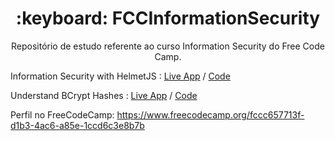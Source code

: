 <h1 align="center">:keyboard: FCCInformationSecurity</h1>
<p align="center">Repositório de estudo referente ao curso Information Security do Free Code Camp.</p>
<p align="left">Information Security with HelmetJS : <a href="https://boilerplate-infosec.arthur-diesel.repl.co">Live App</a> / <a href="https://replit.com/@Arthur-Diesel/boilerplate-infosec?v=1"> Code </a></p>
<p align="left">Understand BCrypt Hashes : <a href="https://boilerplate-bcrypt.arthur-diesel.repl.co">Live App</a> / <a href="https://replit.com/@Arthur-Diesel/boilerplate-bcrypt?v=1"> Code </a></p>
<p align="left">Perfil no FreeCodeCamp: <a href="https://www.freecodecamp.org/fccc657713f-d1b3-4ac6-a85e-1ccd6c3e8b7b"> https://www.freecodecamp.org/fccc657713f-d1b3-4ac6-a85e-1ccd6c3e8b7b </a> </p>
